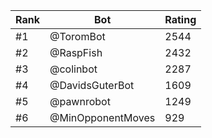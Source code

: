 Rank|Bot|Rating
---|---|---
#1|@ToromBot|2544
#2|@RaspFish|2432
#3|@colinbot|2287
#4|@DavidsGuterBot|1609
#5|@pawnrobot|1249
#6|@MinOpponentMoves|929
